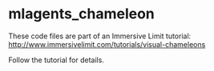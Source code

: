 # mlagents_chameleon
These code files are part of an Immersive Limit tutorial:
http://www.immersivelimit.com/tutorials/visual-chameleons

Follow the tutorial for details.